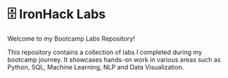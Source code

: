 # 🗄️ IronHack Labs
Welcome to my Bootcamp Labs Repository!

This repository contains a collection of labs I completed during my bootcamp journey. It showcases hands-on work in various areas such as Python, SQL, Machine Learning, NLP and Data Visualization.
